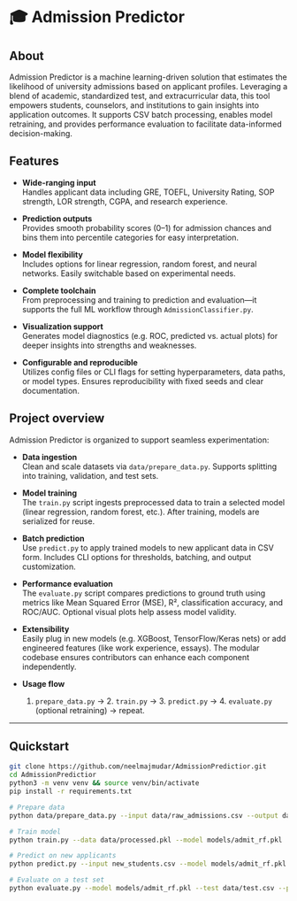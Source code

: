 # 🎓 Admission Predictor

## About
Admission Predictor is a machine learning-driven solution that estimates the likelihood of university admissions based on applicant profiles. Leveraging a blend of academic, standardized test, and extracurricular data, this tool empowers students, counselors, and institutions to gain insights into application outcomes. It supports CSV batch processing, enables model retraining, and provides performance evaluation to facilitate data-informed decision-making.

## Features
- **Wide-ranging input**  
  Handles applicant data including GRE, TOEFL, University Rating, SOP strength, LOR strength, CGPA, and research experience.

- **Prediction outputs**  
  Provides smooth probability scores (0–1) for admission chances and bins them into percentile categories for easy interpretation.

- **Model flexibility**  
  Includes options for linear regression, random forest, and neural networks. Easily switchable based on experimental needs.

- **Complete toolchain**  
  From preprocessing and training to prediction and evaluation—it supports the full ML workflow through  `AdmissionClassifier.py`.

- **Visualization support**  
  Generates model diagnostics (e.g. ROC, predicted vs. actual plots) for deeper insights into strengths and weaknesses.

- **Configurable and reproducible**  
  Utilizes config files or CLI flags for setting hyperparameters, data paths, or model types. Ensures reproducibility with fixed seeds and clear documentation.

## Project overview
Admission Predictor is organized to support seamless experimentation:

- **Data ingestion**  
  Clean and scale datasets via `data/prepare_data.py`. Supports splitting into training, validation, and test sets.

- **Model training**  
  The `train.py` script ingests preprocessed data to train a selected model (linear regression, random forest, etc.). After training, models are serialized for reuse.

- **Batch prediction**  
  Use `predict.py` to apply trained models to new applicant data in CSV form. Includes CLI options for thresholds, batching, and output customization.

- **Performance evaluation**  
  The `evaluate.py` script compares predictions to ground truth using metrics like Mean Squared Error (MSE), R², classification accuracy, and ROC/AUC. Optional visual plots help assess model validity.

- **Extensibility**  
  Easily plug in new models (e.g. XGBoost, TensorFlow/Keras nets) or add engineered features (like work experience, essays). The modular codebase ensures contributors can enhance each component independently.

- **Usage flow**  
  1. `prepare_data.py` → 2. `train.py` → 3. `predict.py` → 4. `evaluate.py` (optional retraining) → repeat.

---

## Quickstart

```bash
git clone https://github.com/neelmajmudar/AdmissionPredictior.git
cd AdmissionPredictior
python3 -m venv venv && source venv/bin/activate
pip install -r requirements.txt

# Prepare data
python data/prepare_data.py --input data/raw_admissions.csv --output data/processed.pkl

# Train model
python train.py --data data/processed.pkl --model models/admit_rf.pkl

# Predict on new applicants
python predict.py --input new_students.csv --model models/admit_rf.pkl --output results/predictions.csv

# Evaluate on a test set
python evaluate.py --model models/admit_rf.pkl --test data/test.csv --plots --metrics
